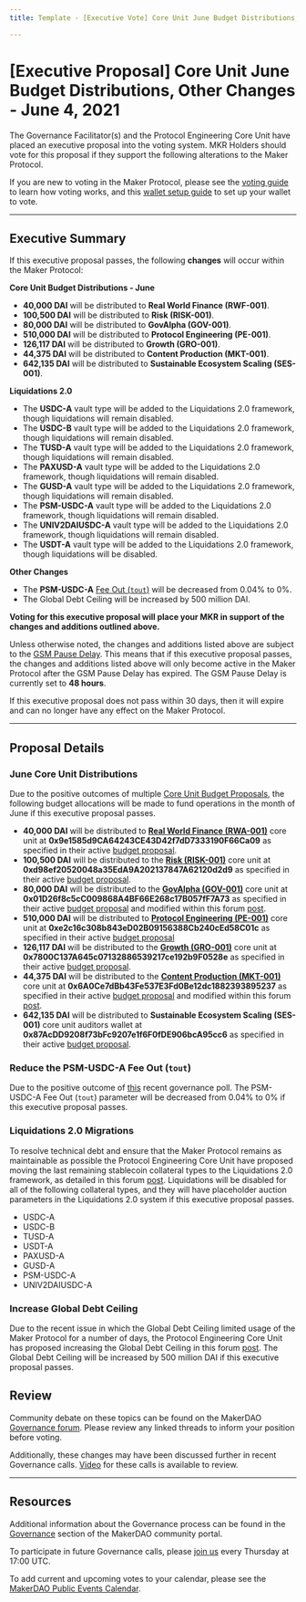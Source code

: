 ```yaml
---
title: Template - [Executive Vote] Core Unit June Budget Distributions, Other Changes - June 4, 2021

---
```

# [Executive Proposal] Core Unit June Budget Distributions, Other Changes - June 4, 2021

The Governance Facilitator(s) and the Protocol Engineering Core Unit have placed an executive proposal into the voting system. MKR Holders should vote for this proposal if they support the following alterations to the Maker Protocol.

If you are new to voting in the Maker Protocol, please see the [voting guide](https://community-development.makerdao.com/en/learn/governance/how-voting-works/) to learn how voting works, and this [wallet setup guide](https://community-development.makerdao.com/en/learn/governance/voting-setup/) to set up your wallet to vote.

---

## Executive Summary

If this executive proposal passes, the following **changes** will occur within the Maker Protocol:

**Core Unit Budget Distributions - June**
- **40,000 DAI** will be distributed to **Real World Finance (RWF-001)**.
- **100,500 DAI** will be distributed to **Risk (RISK-001)**. 
- **80,000 DAI** will be distributed to **GovAlpha (GOV-001)**.
- **510,000 DAI** will be distributed to **Protocol Engineering (PE-001)**.
- **126,117 DAI** will be distributed to **Growth (GRO-001)**.
- **44,375 DAI** will be distributed to **Content Production (MKT-001)**.
- **642,135 DAI** will be distributed to **Sustainable Ecosystem Scaling (SES-001)**.

**Liquidations 2.0**
- The **USDC-A** vault type will be added to the Liquidations 2.0 framework, though liquidations will remain disabled.
- The **USDC-B** vault type will be added to the Liquidations 2.0 framework, though liquidations will remain disabled.
- The **TUSD-A** vault type will be added to the Liquidations 2.0 framework, though liquidations will remain disabled.
- The **PAXUSD-A** vault type will be added to the Liquidations 2.0 framework, though liquidations will remain disabled.
- The **GUSD-A** vault type will be added to the Liquidations 2.0 framework, though liquidations will remain disabled.
- The **PSM-USDC-A** vault type will be added to the Liquidations 2.0 framework, though liquidations will remain disabled.
- The **UNIV2DAIUSDC-A** vault type will be added to the Liquidations 2.0 framework, though liquidations will remain disabled.
- The **USDT-A** vault type will be added to the Liquidations 2.0 framework, though liquidations will be disabled.

**Other Changes**
- The **PSM-USDC-A** [Fee Out (`tout`)](https://community-development.makerdao.com/en/learn/governance/module-psm) will be decreased from 0.04% to 0%.
- The Global Debt Ceiling will be increased by 500 million DAI.

**Voting for this executive proposal will place your MKR in support of the changes and additions outlined above.**

Unless otherwise noted, the changes and additions listed above are subject to the [GSM Pause Delay](https://community-development.makerdao.com/en/learn/governance/param-gsm-pause-delay). This means that if this executive proposal passes, the changes and additions listed above will only become active in the Maker Protocol after the GSM Pause Delay has expired. The GSM Pause Delay is currently set to **48 hours**.

If this executive proposal does not pass within 30 days, then it will expire and can no longer have any effect on the Maker Protocol.

---

## Proposal Details

### June Core Unit Distributions

Due to the positive outcomes of multiple [Core Unit Budget Proposals](https://mips.makerdao.com/mips/list?&search=$AND(%23core-unit,%20%23budget,%20%23active)&subproposalsMode=true), the following budget allocations will be made to fund operations in the month of June if this executive proposal passes.

- **40,000 DAI** will be distributed to **[Real World Finance (RWA-001)](https://mips.makerdao.com/mips/details/MIP39c2SP1)**  core unit at **0x9e1585d9CA64243CE43D42f7dD7333190F66Ca09**  as specified in their active [budget proposal](https://mips.makerdao.com/mips/details/MIP40c3SP1).
- **100,500 DAI** will be distributed to the **[Risk (RISK-001)](https://mips.makerdao.com/mips/details/MIP39c2SP2)**  core unit at **0xd98ef20520048a35EdA9A202137847A62120d2d9**  as specified in their active [budget proposal](https://mips.makerdao.com/mips/details/MIP40c3SP2).
- **80,000 DAI** will be distributed to the **[GovAlpha (GOV-001)](https://mips.makerdao.com/mips/details/MIP39c2SP3)** core unit at **0x01D26f8c5cC009868A4BF66E268c17B057fF7A73**  as specified in their active [budget proposal](https://mips.makerdao.com/mips/details/MIP40c3SP3) and modified within this forum [post](https://forum.makerdao.com/t/govalpha-administered-multi-sig/8304/3).
- **510,000 DAI** will be distributed to **[Protocol Engineering (PE-001)]()** core unit at **0xe2c16c308b843eD02B09156388Cb240cEd58C01c** as specified in their active [budget proposal](https://mips.makerdao.com/mips/details/MIP40c3SP7)
- **126,117 DAI** will be distributed to the **[Growth (GRO-001)](https://mips.makerdao.com/mips/details/MIP39c2SP4)**  core unit at **0x7800C137A645c07132886539217ce192b9F0528e**  as specified in their active [budget proposal](https://mips.makerdao.com/mips/details/MIP40c3SP4).
- **44,375 DAI** will be distributed to the **[Content Production (MKT-001)](https://mips.makerdao.com/mips/details/MIP39c2SP5)**  core unit at **0x6A0Ce7dBb43Fe537E3Fd0Be12dc1882393895237** as specified in their active [budget proposal](https://mips.makerdao.com/mips/details/MIP41c4SP5) and modified within this forum [post](https://forum.makerdao.com/t/adding-content-production-multisig/8428/5).
- **642,135 DAI** will be distributed to **Sustainable Ecosystem Scaling (SES-001)** core unit auditors wallet at **0x87AcDD9208f73bFc9207e1f6F0fDE906bcA95cc6** as specified in their active [budget proposal](https://mips.makerdao.com/mips/details/MIP40c3SP10).

### Reduce the PSM-USDC-A Fee Out (`tout`)

Due to the positive outcome of [this](https://vote.makerdao.com/polling/Qmc7PYCn?network=mainnet#poll-detail) recent governance poll. The PSM-USDC-A Fee Out (`tout`) parameter will be decreased from 0.04% to 0% if this executive proposal passes.

### Liquidations 2.0 Migrations

To resolve technical debt and ensure that the Maker Protocol remains as maintainable as possible the Protocol Engineering Core Unit have proposed moving the last remaining stablecoin collateral types to the Liquidations 2.0 framework, as detailed in this forum [post](https://forum.makerdao.com/t/architectural-debt-cleanup-migrating-remaining-collaterals-to-liquidations-2-0/8515). Liquidations will be disabled for all of the following collateral types, and they will have placeholder auction parameters in the Liquidations 2.0 system if this executive proposal passes.
- USDC-A
- USDC-B
- TUSD-A
- USDT-A
- PAXUSD-A
- GUSD-A
- PSM-USDC-A
- UNIV2DAIUSDC-A

### Increase Global Debt Ceiling

Due to the recent issue in which the Global Debt Ceiling limited usage of the Maker Protocol for a number of days, the Protocol Engineering Core Unit has proposed increasing the Global Debt Ceiling in this forum [post](https://forum.makerdao.com/t/propose-to-raise-the-global-debt-ceiling/8516). The Global Debt Ceiling will be increased by 500 million DAI if this executive proposal passes.

## Review

Community debate on these topics can be found on the MakerDAO [Governance forum](https://forum.makerdao.com/). Please review any linked threads to inform your position before voting.

Additionally, these changes may have been discussed further in recent Governance calls. [Video](https://www.youtube.com/playlist?list=PLLzkWCj8ywWNq5-90-Id6VPSsrk4OWVan) for these calls is available to review.

---

## Resources

Additional information about the Governance process can be found in the [Governance](https://community-development.makerdao.com/en/learn/governance) section of the MakerDAO community portal.

To participate in future Governance calls, please [join us](https://github.com/makerdao/community/tree/master/governance/governance-and-risk-meetings) every Thursday at 17:00 UTC.

To add current and upcoming votes to your calendar, please see the [MakerDAO Public Events Calendar](https://calendar.google.com/calendar/embed?src=makerdao.com_3efhm2ghipksegl009ktniomdk%40group.calendar.google.com&ctz=UTC&mode=week&showCalendars=0&showPrint=0).
